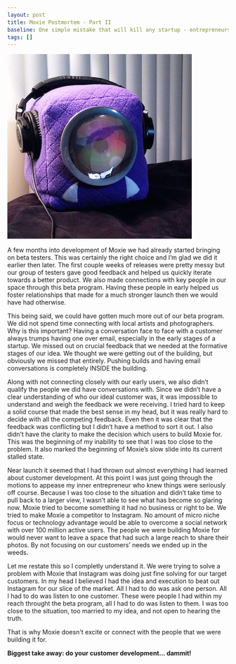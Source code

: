 ```yaml
---
layout: post
title: Moxie Postmortem - Part II
baseline: One simple mistake that will kill any startup - entrepreneurs hate it
tags: []
---
```


![Moxie Jams Out](/imgs/moxie_jams.jpg)

A few months into development of Moxie we had already started bringing on beta testers. This was certainly the right choice and I’m glad we did it earlier then later. The first couple weeks of releases were pretty messy but our group of testers gave good feedback and helped us quickly iterate towards a better product. We also made connections with key people in our space through this beta program. Having these people in early helped us foster relationships that made for a much stronger launch then we would have had otherwise.

This being said, we could have gotten much more out of our beta program. We did not spend time connecting with local artists and photographers. Why is this important? Having a conversation face to face with a customer always trumps having one over email, especially in the early stages of a startup. We missed out on crucial feedback that we needed at the formative stages of our idea. We thought we were getting out of the building, but obviously we missed that entirely. Pushing builds and having email conversations is completely INSIDE the building.

Along with not connecting closely with our early users, we also didn’t qualify the people we did have conversations with. Since we didn’t have a clear understanding of who our ideal customer was, it was impossible to understand and weigh the feedback we were receiving. I tried hard to keep a solid course that made the best sense in my head, but it was really hard to decide with all the competing feedback. Even then it was clear that the feedback was conflicting but I didn’t have a method to sort it out. I also didn’t have the clarity to make the decision which users to build Moxie for. This was the beginning of my inability to see that I was too close to the problem. It also marked the beginning of Moxie’s slow slide into its current stalled state.

Near launch it seemed that I had thrown out almost everything I had learned about customer development. At this point I was just going through the motions to appease my inner entrepreneur who knew things were seriously off course. Because I was too close to the situation and didn’t take time to pull back to a larger view, I wasn’t able to see what has become so glaring now. Moxie tried to become something it had no business or right to be. We tried to make Moxie a competitor to Instagram. No amount of micro niche focus or technology advantage would be able to overcome a social network with over 100 million active users. The people we were building Moxie for would never want to leave a space that had such a large reach to share their photos. By not focusing on our customers’ needs we ended up in the weeds.

Let me restate this so I completly understand it. We were trying to solve a problem with Moxie that Instagram was doing just fine solving for our target customers. In my head I believed I had the idea and execution to beat out Instagram for our slice of the market. All I had to do was ask one person. All I had to do was listen to one customer. These were people I had within my reach throught the beta program, all I had to do was listen to them. I was too close to the situation, too married to my idea, and not open to hearing the truth.

That is why Moxie doesn't excite or connect with the people that we were building it for.

**Biggest take away: do your customer development... dammit!**

